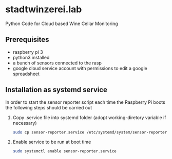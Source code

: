 # stadtwinzerei.lab
Python Code for Cloud based Wine Cellar Monitoring

## Prerequisites
* raspberry pi 3
* python3 installed
* a bunch of sensors connected to the rasp
* google cloud service account with permissions to edit a google spreadsheet

## Installation as systemd service

In order to start the sensor reporter script each time the Raspberry Pi boots the following steps should be carried out

1. Copy .service file into systemd folder (adopt working-diretory variable if necessary)
    ```bash
    sudo cp sensor-reporter.service /etc/systemd/system/sensor-reporter.service
    ```
2. Enable service to be run at boot time
    ```bash
    sudo systemctl enable sensor-reporter.service
    ```

